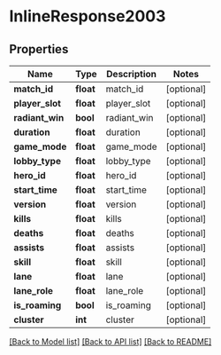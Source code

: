 # InlineResponse2003

## Properties
Name | Type | Description | Notes
------------ | ------------- | ------------- | -------------
**match_id** | **float** | match_id | [optional] 
**player_slot** | **float** | player_slot | [optional] 
**radiant_win** | **bool** | radiant_win | [optional] 
**duration** | **float** | duration | [optional] 
**game_mode** | **float** | game_mode | [optional] 
**lobby_type** | **float** | lobby_type | [optional] 
**hero_id** | **float** | hero_id | [optional] 
**start_time** | **float** | start_time | [optional] 
**version** | **float** | version | [optional] 
**kills** | **float** | kills | [optional] 
**deaths** | **float** | deaths | [optional] 
**assists** | **float** | assists | [optional] 
**skill** | **float** | skill | [optional] 
**lane** | **float** | lane | [optional] 
**lane_role** | **float** | lane_role | [optional] 
**is_roaming** | **bool** | is_roaming | [optional] 
**cluster** | **int** | cluster | [optional] 

[[Back to Model list]](../README.md#documentation-for-models) [[Back to API list]](../README.md#documentation-for-api-endpoints) [[Back to README]](../README.md)


